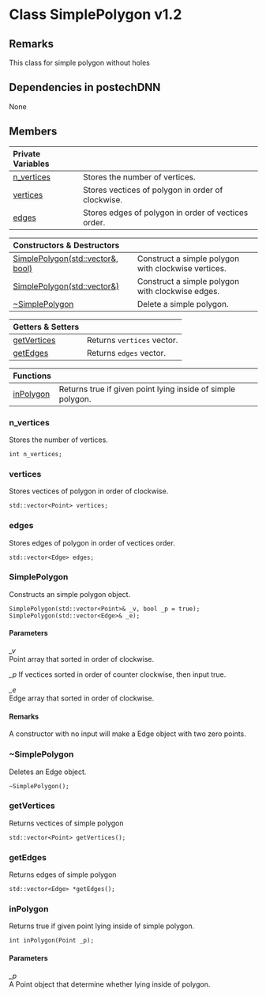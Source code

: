 # Class SimplePolygon v1.2

## Remarks
This class for simple polygon without holes

## Dependencies in postechDNN
None

## Members
|Private Variables||
|:---|:---|
|[n_vertices](#n_vertices)|Stores the number of vertices.|
|[vertices](#vertices)|Stores vectices of polygon in order of clockwise.|
|[edges](#edges)|Stores edges of polygon in order of vectices order.|

|Constructors & Destructors||
|:---|:---|
|[SimplePolygon(std::vector<Point>&, bool)](#Edge)|Construct a simple polygon with clockwise vertices.|
|[SimplePolygon(std::vector<Edge>&)](#Edge-1)|Construct a simple polygon with clockwise edges.|
|[~SimplePolygon](#~SimplePolygon)|Delete a simple polygon.|

|Getters & Setters||
|:---|:---|
|[getVertices](#getVertices)|Returns ```vertices``` vector.|
|[getEdges](#getEdges)|Returns ```edges``` vector.|

|Functions||
|:---|:---|
|[inPolygon](#inPolygon)|Returns true if given point lying inside of simple polygon.|


### n_vertices
Stores the number of vertices.
```
int n_vertices;
```
### vertices
Stores vectices of polygon in order of clockwise.
```
std::vector<Point> vertices;
```
### edges
Stores edges of polygon in order of vectices order.
```
std::vector<Edge> edges;
```

### SimplePolygon
Constructs an simple polygon object.
```
SimplePolygon(std::vector<Point>& _v, bool _p = true);
SimplePolygon(std::vector<Edge>& _e);
```

#### Parameters
*_v*  
Point array that sorted in order of clockwise. 

*_p*
If vectices sorted in order of counter clockwise, then input true.

*_e*  
Edge array that sorted in order of clockwise. 

#### Remarks
A constructor with no input will make a Edge object with two zero points.

### \~SimplePolygon
Deletes an Edge object.
```
~SimplePolygon();
```

### getVertices
Returns vectices of simple polygon
```
std::vector<Point> getVertices();
```

### getEdges
Returns edges of simple polygon
```
std::vector<Edge> *getEdges();
```

### inPolygon
Returns true if given point lying inside of simple polygon.
```
int inPolygon(Point _p);
```

#### Parameters
*_p*  
A Point object that determine whether lying inside of polygon.
